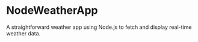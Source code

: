 # NodeWeatherApp
A straightforward weather app using Node.js to fetch and display real-time weather data.

